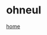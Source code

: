 # ohneul

<html>
  <head></head>
  <body>
    <a href="https://oh-neul.github.io/ohneul/">home</a>
  </body>
</html>
